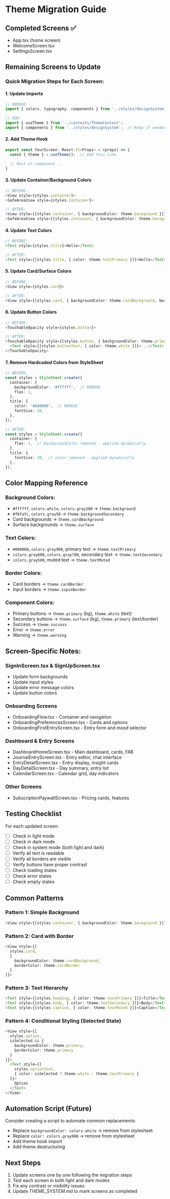 # Theme Migration Guide

## Completed Screens ✅
- App.tsx (home screen)
- WelcomeScreen.tsx
- SettingsScreen.tsx

## Remaining Screens to Update

### Quick Migration Steps for Each Screen:

#### 1. Update Imports
```typescript
// REMOVE:
import { colors, typography, components } from '../styles/designSystem';

// ADD:
import { useTheme } from '../contexts/ThemeContext';
import { components } from '../styles/designSystem';  // Keep if needed
```

#### 2. Add Theme Hook
```typescript
export const YourScreen: React.FC<Props> = (props) => {
  const { theme } = useTheme();  // Add this line

  // Rest of component...
}
```

#### 3. Update Container/Background Colors
```typescript
// BEFORE:
<View style={styles.container}>
<SafeAreaView style={styles.container}>

// AFTER:
<View style={[styles.container, { backgroundColor: theme.background }]}>
<SafeAreaView style={[styles.container, { backgroundColor: theme.background }]}>
```

#### 4. Update Text Colors
```typescript
// BEFORE:
<Text style={styles.title}>Hello</Text>

// AFTER:
<Text style={[styles.title, { color: theme.textPrimary }]}>Hello</Text>
```

#### 5. Update Card/Surface Colors
```typescript
// BEFORE:
<View style={styles.card}>

// AFTER:
<View style={[styles.card, { backgroundColor: theme.cardBackground, borderColor: theme.cardBorder }]}>
```

#### 6. Update Button Colors
```typescript
// BEFORE:
<TouchableOpacity style={styles.button}>

// AFTER:
<TouchableOpacity style={[styles.button, { backgroundColor: theme.primary }]}>
  <Text style={[styles.buttonText, { color: theme.white }]}>...</Text>
</TouchableOpacity>
```

#### 7. Remove Hardcoded Colors from StyleSheet
```typescript
// BEFORE:
const styles = StyleSheet.create({
  container: {
    backgroundColor: '#ffffff',  // REMOVE
    flex: 1,
  },
  title: {
    color: '#000000',  // REMOVE
    fontSize: 20,
  },
});

// AFTER:
const styles = StyleSheet.create({
  container: {
    flex: 1,  // backgroundColor removed - applied dynamically
  },
  title: {
    fontSize: 20,  // color removed - applied dynamically
  },
});
```

## Color Mapping Reference

### Background Colors:
- `#ffffff`, `colors.white`, `colors.gray100` → `theme.background`
- `#f8fafc`, `colors.gray50` → `theme.backgroundSecondary`
- Card backgrounds → `theme.cardBackground`
- Surface backgrounds → `theme.surface`

### Text Colors:
- `#000000`, `colors.gray900`, primary text → `theme.textPrimary`
- `colors.gray600`, `colors.gray700`, secondary text → `theme.textSecondary`
- `colors.gray500`, muted text → `theme.textMuted`

### Border Colors:
- Card borders → `theme.cardBorder`
- Input borders → `theme.inputBorder`

### Component Colors:
- Primary buttons → `theme.primary` (bg), `theme.white` (text)
- Secondary buttons → `theme.surface` (bg), `theme.primary` (text/border)
- Success → `theme.success`
- Error → `theme.error`
- Warning → `theme.warning`

## Screen-Specific Notes:

### SignInScreen.tsx & SignUpScreen.tsx
- Update form backgrounds
- Update input styles
- Update error message colors
- Update button colors

### Onboarding Screens
- OnboardingFlow.tsx - Container and navigation
- OnboardingPreferencesScreen.tsx - Cards and options
- OnboardingFirstEntryScreen.tsx - Entry form and mood selector

### Dashboard & Entry Screens
- DashboardHomeScreen.tsx - Main dashboard, cards, FAB
- JournalEntryScreen.tsx - Entry editor, chat interface
- EntryDetailScreen.tsx - Entry display, insight cards
- DayDetailScreen.tsx - Day summary, entry list
- CalendarScreen.tsx - Calendar grid, day indicators

### Other Screens
- SubscriptionPaywallScreen.tsx - Pricing cards, features

## Testing Checklist

For each updated screen:
- [ ] Check in light mode
- [ ] Check in dark mode
- [ ] Check in system mode (both light and dark)
- [ ] Verify all text is readable
- [ ] Verify all borders are visible
- [ ] Verify buttons have proper contrast
- [ ] Check loading states
- [ ] Check error states
- [ ] Check empty states

## Common Patterns

### Pattern 1: Simple Background
```typescript
<View style={[styles.container, { backgroundColor: theme.background }]}>
```

### Pattern 2: Card with Border
```typescript
<View style={[
  styles.card,
  {
    backgroundColor: theme.cardBackground,
    borderColor: theme.cardBorder
  }
]}>
```

### Pattern 3: Text Hierarchy
```typescript
<Text style={[styles.heading, { color: theme.textPrimary }]}>Title</Text>
<Text style={[styles.body, { color: theme.textSecondary }]}>Body</Text>
<Text style={[styles.caption, { color: theme.textMuted }]}>Caption</Text>
```

### Pattern 4: Conditional Styling (Selected State)
```typescript
<View style={[
  styles.option,
  isSelected && {
    backgroundColor: theme.primary,
    borderColor: theme.primary
  }
]}>
  <Text style={[
    styles.optionText,
    { color: isSelected ? theme.white : theme.textPrimary }
  ]}>
    Option
  </Text>
</View>
```

## Automation Script (Future)

Consider creating a script to automate common replacements:
- Replace `backgroundColor: colors.white` → remove from stylesheet
- Replace `color: colors.gray900` → remove from stylesheet
- Add theme hook import
- Add theme destructuring

## Next Steps

1. Update screens one by one following the migration steps
2. Test each screen in both light and dark modes
3. Fix any contrast or visibility issues
4. Update THEME_SYSTEM.md to mark screens as completed